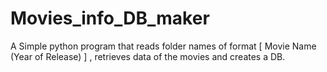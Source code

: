 # Movies_info_DB_maker
A Simple python program that reads folder names of format [ Movie Name (Year of Release) ] , retrieves data of the movies and creates a DB.
